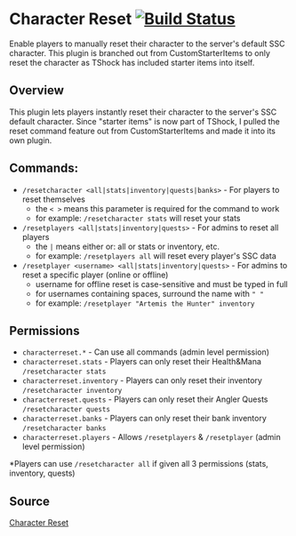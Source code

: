 Character Reset
[![Build Status](https://travis-ci.org/bippity/CharacterReset.svg?branch=master)](https://travis-ci.org/bippity/CharacterReset)
============

Enable players to manually reset their character to the server's default SSC character.
This plugin is branched out from CustomStarterItems to only reset the character as TShock has included starter items into itself.

## Overview
This plugin lets players instantly reset their character to the server's SSC default character.
Since "starter items" is now part of TShock, I pulled the reset command feature out from CustomStarterItems and made it into its own plugin.

## Commands:
- `/resetcharacter <all|stats|inventory|quests|banks>` - For players to reset themselves
  - the `< >` means this parameter is required for the command to work
  - for example: `/resetcharacter stats` will reset your stats
- `/resetplayers <all|stats|inventory|quests>` - For admins to reset all players
  - the ` | ` means either or: all or stats or inventory, etc.
  - for example: `/resetplayers all` will reset every player's SSC data
- `/resetplayer <username> <all|stats|inventory|quests>` - For admins to reset a specific player (online or offline)
  - username for offline reset is case-sensitive and must be typed in full
  - for usernames containing spaces, surround the name with `" "`
  - for example: `/resetplayer "Artemis the Hunter" inventory`
  
 ## Permissions
- `characterreset.*` - Can use all commands (admin level permission)
- `characterreset.stats` - Players can only reset their Health&Mana `/resetcharacter stats`
- `characterreset.inventory` - Players can only reset their inventory `/resetcharacter inventory`
- `characterreset.quests` - Players can only reset their Angler Quests `/resetcharacter quests`
- `characterreset.banks` - Players can only reset their bank inventory `/resetcharacter banks`
- `characterreset.players` - Allows `/resetplayers` & `/resetplayer` (admin level permission)

*Players can use `/resetcharacter all` if given all 3 permissions (stats, inventory, quests) 

## Source
[Character Reset](https://tshock.co/xf/index.php?resources/character-reset-ssc.4/)
